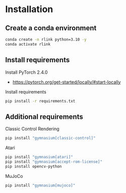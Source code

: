 # Installation

## Create a conda environment

```bash
conda create -n rlink python=3.10 -y
conda activate rlink
```

## Install requirements

Install PyTorch 2.4.0

- <https://pytorch.org/get-started/locally/#start-locally>

Install requirements

```bash
pip install -r requirements.txt
```

## Additional requirements

Classic Control Rendering

```bash
pip install "gymnasium[classic-control]"
```

Atari

```bash
pip install "gymnasium[atari]"
pip install "gymnasium[accept-rom-license]"
pip install opencv-python
```

MuJoCo

```bash
pip install "gymnasium[mujoco]"
```
